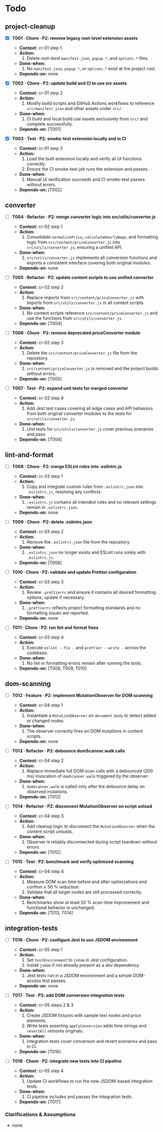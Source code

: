 # Todo

## project-cleanup
- [x] **T001 · Chore · P2: remove legacy root-level extension assets**
    - **Context:** cr-01 step 1
    - **Action:**
        1. Delete root-level `manifest.json`, `popup.*`, and `options.*` files.
    - **Done-when:**
        1. No `manifest.json`, `popup.*`, or `options.*` exist at the project root.
    - **Depends-on:** none

- [x] **T002 · Chore · P2: update build and CI to use src assets**
    - **Context:** cr-01 step 2
    - **Action:**
        1. Modify build scripts and GitHub Actions workflows to reference `src/manifest.json` and other assets under `src/`.
    - **Done-when:**
        1. CI build and local build use assets exclusively from `src/` and complete successfully.
    - **Depends-on:** [T001]

- [x] **T003 · Test · P2: smoke-test extension locally and in CI**
    - **Context:** cr-01 step 3
    - **Action:**
        1. Load the built extension locally and verify all UI functions correctly.
        2. Ensure the CI smoke-test job runs the extension and passes.
    - **Done-when:**
        1. Manual UI verification succeeds and CI smoke-test passes without errors.
    - **Depends-on:** [T002]

## converter
- [ ] **T004 · Refactor · P2: merge converter logic into src/utils/converter.js**
    - **Context:** cr-02 step 1
    - **Action:**
        1. Consolidate `normalizePrice`, `calculateHourlyWage`, and formatting logic from `src/content/priceConverter.js` into `src/utils/converter.js`, ensuring a unified API.
    - **Done-when:**
        1. `src/utils/converter.js` implements all conversion functions and exports a consistent interface covering both original modules.
    - **Depends-on:** none

- [ ] **T005 · Refactor · P2: update content scripts to use unified converter**
    - **Context:** cr-02 step 2
    - **Action:**
        1. Replace imports from `src/content/priceConverter.js` with imports from `src/utils/converter.js` in all content scripts.
    - **Done-when:**
        1. No content scripts reference `src/content/priceConverter.js` and use the functions from `src/utils/converter.js`.
    - **Depends-on:** [T004]

- [ ] **T006 · Chore · P2: remove deprecated priceConverter module**
    - **Context:** cr-02 step 3
    - **Action:**
        1. Delete the `src/content/priceConverter.js` file from the repository.
    - **Done-when:**
        1. `src/content/priceConverter.js` is removed and the project builds without errors.
    - **Depends-on:** [T005]

- [ ] **T007 · Test · P2: expand unit tests for merged converter**
    - **Context:** cr-02 step 4
    - **Action:**
        1. Add Jest test cases covering all edge cases and API behaviors from both original converter modules to the tests for `src/utils/converter.js`.
    - **Done-when:**
        1. Unit tests for `src/utils/converter.js` cover previous scenarios and pass.
    - **Depends-on:** [T004]

## lint-and-format
- [ ] **T008 · Chore · P2: merge ESLint rules into .eslintrc.js**
    - **Context:** cr-03 step 1
    - **Action:**
        1. Copy and integrate custom rules from `.eslintrc.json` into `.eslintrc.js`, resolving any conflicts.
    - **Done-when:**
        1. `.eslintrc.js` contains all intended rules and no relevant settings remain in `.eslintrc.json`.
    - **Depends-on:** none

- [ ] **T009 · Chore · P2: delete .eslintrc.json**
    - **Context:** cr-03 step 2
    - **Action:**
        1. Remove the `.eslintrc.json` file from the repository.
    - **Done-when:**
        1. `.eslintrc.json` no longer exists and ESLint runs solely with `.eslintrc.js`.
    - **Depends-on:** [T008]

- [ ] **T010 · Chore · P2: validate and update Prettier configuration**
    - **Context:** cr-03 step 3
    - **Action:**
        1. Review `.prettierrc` and ensure it contains all desired formatting options; update if necessary.
    - **Done-when:**
        1. `.prettierrc` reflects project formatting standards and no formatting issues are reported.
    - **Depends-on:** none

- [ ] **T011 · Chore · P2: run lint and format fixes**
    - **Context:** cr-03 step 4
    - **Action:**
        1. Execute `eslint --fix .` and `prettier --write .` across the codebase.
    - **Done-when:**
        1. No lint or formatting errors remain after running the tools.
    - **Depends-on:** [T008, T009, T010]

## dom-scanning
- [ ] **T012 · Feature · P2: implement MutationObserver for DOM scanning**
    - **Context:** cr-04 step 1
    - **Action:**
        1. Instantiate a `MutationObserver` on `document.body` to detect added or changed nodes.
    - **Done-when:**
        1. The observer correctly fires on DOM mutations in content scripts.
    - **Depends-on:** none

- [ ] **T013 · Refactor · P2: debounce domScanner.walk calls**
    - **Context:** cr-04 step 2
    - **Action:**
        1. Replace immediate full DOM scan calls with a debounced (200 ms) invocation of `domScanner.walk` triggered by the observer.
    - **Done-when:**
        1. `domScanner.walk` is called only after the debounce delay on observed mutations.
    - **Depends-on:** [T012]

- [ ] **T014 · Refactor · P2: disconnect MutationObserver on script unload**
    - **Context:** cr-04 step 3
    - **Action:**
        1. Add cleanup logic to disconnect the `MutationObserver` when the content script unloads.
    - **Done-when:**
        1. Observer is reliably disconnected during script teardown without errors.
    - **Depends-on:** [T012]

- [ ] **T015 · Test · P2: benchmark and verify optimized scanning**
    - **Context:** cr-04 step 4
    - **Action:**
        1. Measure DOM scan time before and after optimizations and confirm ≥ 50 % reduction.
        2. Validate that all target nodes are still processed correctly.
    - **Done-when:**
        1. Benchmarks show at least 50 % scan-time improvement and functional behavior is unchanged.
    - **Depends-on:** [T013, T014]

## integration-tests
- [ ] **T016 · Chore · P2: configure Jest to use JSDOM environment**
    - **Context:** cr-05 step 1
    - **Action:**
        1. Set `testEnvironment` to `jsdom` in Jest configuration.
        2. Install `jsdom` if not already present as a dev dependency.
    - **Done-when:**
        1. Jest tests run in a JSDOM environment and a simple DOM-access test passes.
    - **Depends-on:** none

- [ ] **T017 · Test · P2: add DOM conversion integration tests**
    - **Context:** cr-05 steps 2 & 3
    - **Action:**
        1. Create JSDOM fixtures with sample text nodes and price elements.
        2. Write tests asserting `applyConversion` adds time strings and `revertAll` restores originals.
    - **Done-when:**
        1. Integration tests cover conversion and revert scenarios and pass in CI.
    - **Depends-on:** [T016]

- [ ] **T018 · Chore · P2: integrate new tests into CI pipeline**
    - **Context:** cr-05 step 4
    - **Action:**
        1. Update CI workflows to run the new JSDOM-based integration tests.
    - **Done-when:**
        1. CI pipeline includes and passes the integration tests.
    - **Depends-on:** [T017]

### Clarifications & Assumptions
- none